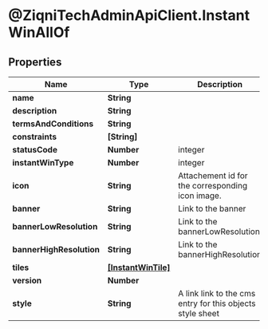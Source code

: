 # @ZiqniTechAdminApiClient.InstantWinAllOf

## Properties

Name | Type | Description | Notes
------------ | ------------- | ------------- | -------------
**name** | **String** |  | [optional] 
**description** | **String** |  | [optional] 
**termsAndConditions** | **String** |  | [optional] 
**constraints** | **[String]** |  | [optional] 
**statusCode** | **Number** | integer | [optional] 
**instantWinType** | **Number** | integer | 
**icon** | **String** | Attachement id for the corresponding icon image. | [optional] 
**banner** | **String** | Link to the banner | [optional] 
**bannerLowResolution** | **String** | Link to the bannerLowResolution | [optional] 
**bannerHighResolution** | **String** | Link to the bannerHighResolution | [optional] 
**tiles** | [**[InstantWinTile]**](InstantWinTile.md) |  | 
**version** | **Number** |  | [optional] 
**style** | **String** | A link link to the cms entry for this objects style sheet | [optional] 


